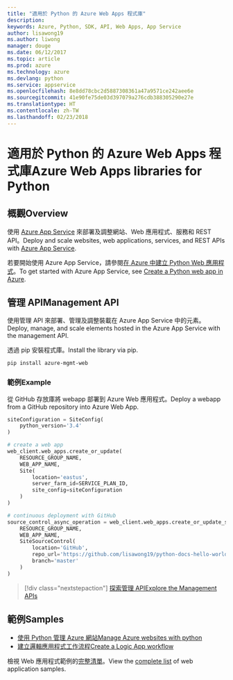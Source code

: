 ```yaml
---
title: "適用於 Python 的 Azure Web Apps 程式庫"
description: 
keywords: Azure, Python, SDK, API, Web Apps, App Service
author: lisawong19
ms.author: liwong
manager: douge
ms.date: 06/12/2017
ms.topic: article
ms.prod: azure
ms.technology: azure
ms.devlang: python
ms.service: appservice
ms.openlocfilehash: 8e8dd78cbc2d5887308361a47a9571ce242aee6e
ms.sourcegitcommit: 41e90fe75de03d397079a276cdb388305290e27e
ms.translationtype: HT
ms.contentlocale: zh-TW
ms.lasthandoff: 02/23/2018
---
```

# <a name="azure-web-apps-libraries-for-python"></a><span data-ttu-id="81d6f-103">適用於 Python 的 Azure Web Apps 程式庫</span><span class="sxs-lookup"><span data-stu-id="81d6f-103">Azure Web Apps libraries for Python</span></span>

## <a name="overview"></a><span data-ttu-id="81d6f-104">概觀</span><span class="sxs-lookup"><span data-stu-id="81d6f-104">Overview</span></span>

<span data-ttu-id="81d6f-105">使用 [Azure App Service](/azure/app-service) 來部署及調整網站、Web 應用程式、服務和 REST API。</span><span class="sxs-lookup"><span data-stu-id="81d6f-105">Deploy and scale websites, web applications, services, and REST APIs with [Azure App Service](/azure/app-service).</span></span>

<span data-ttu-id="81d6f-106">若要開始使用 Azure App Service，請參閱[在 Azure 中建立 Python Web 應用程式](/azure/app-service-web/app-service-web-get-started-python)。</span><span class="sxs-lookup"><span data-stu-id="81d6f-106">To get started with Azure App Service, see [Create a Python web app in Azure](/azure/app-service-web/app-service-web-get-started-python).</span></span>

## <a name="management-api"></a><span data-ttu-id="81d6f-107">管理 API</span><span class="sxs-lookup"><span data-stu-id="81d6f-107">Management API</span></span>

<span data-ttu-id="81d6f-108">使用管理 API 來部署、管理及調整裝載在 Azure App Service 中的元素。</span><span class="sxs-lookup"><span data-stu-id="81d6f-108">Deploy, manage, and scale elements hosted in the Azure App Service with the management API.</span></span>

<span data-ttu-id="81d6f-109">透過 pip 安裝程式庫。</span><span class="sxs-lookup"><span data-stu-id="81d6f-109">Install the library via pip.</span></span>

```bash
pip install azure-mgmt-web
```

### <a name="example"></a><span data-ttu-id="81d6f-110">範例</span><span class="sxs-lookup"><span data-stu-id="81d6f-110">Example</span></span>

<span data-ttu-id="81d6f-111">從 GitHub 存放庫將 webapp 部署到 Azure Web 應用程式。</span><span class="sxs-lookup"><span data-stu-id="81d6f-111">Deploy a webapp from a GitHub repository into Azure Web App.</span></span>

```python
siteConfiguration = SiteConfig(
    python_version='3.4'
)

# create a web app
web_client.web_apps.create_or_update(
    RESOURCE_GROUP_NAME,
    WEB_APP_NAME,
    Site(
        location='eastus',
        server_farm_id=SERVICE_PLAN_ID,
        site_config=siteConfiguration
    )
)

# continuous deployment with GitHub
source_control_async_operation = web_client.web_apps.create_or_update_source_control(
    RESOURCE_GROUP_NAME,
    WEB_APP_NAME,
    SiteSourceControl(
        location='GitHub',
        repo_url='https://github.com/lisawong19/python-docs-hello-world',
        branch='master'
    )
)
```
> [!div class="nextstepaction"]
> [<span data-ttu-id="81d6f-112">探索管理 API</span><span class="sxs-lookup"><span data-stu-id="81d6f-112">Explore the Management APIs</span></span>](/python/api/overview/azure/webapps/management)

## <a name="samples"></a><span data-ttu-id="81d6f-113">範例</span><span class="sxs-lookup"><span data-stu-id="81d6f-113">Samples</span></span> 

* <span data-ttu-id="81d6f-114">[使用 Python 管理 Azure 網站][1]</span><span class="sxs-lookup"><span data-stu-id="81d6f-114">[Manage Azure websites with python][1]</span></span>
* <span data-ttu-id="81d6f-115">[建立邏輯應用程式工作流程][2]</span><span class="sxs-lookup"><span data-stu-id="81d6f-115">[Create a Logic App workflow][2]</span></span>
 
<span data-ttu-id="81d6f-116">檢視 Web 應用程式範例的[完整清單](https://azure.microsoft.com/en-us/resources/samples/?platform=python&term=web-app)。</span><span class="sxs-lookup"><span data-stu-id="81d6f-116">View the [complete list](https://azure.microsoft.com/en-us/resources/samples/?platform=python&term=web-app) of web application samples.</span></span>

[1]: https://azure.microsoft.com/resources/samples/app-service-web-python-manage
[2]: ../docs-ref-conceptual/python-sdk-azure-samples-logic-app-workflow.md